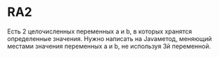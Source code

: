 # RA2
Есть 2 целочисленных переменных a и b, в которых хранятся определенные значения. Нужно написать на Javaметод, меняющий местами значения переменных a и b, не используя 3й переменной.